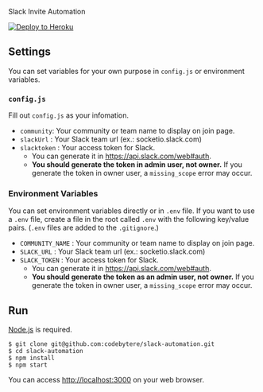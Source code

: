 Slack Invite Automation

[![Deploy to Heroku](https://www.herokucdn.com/deploy/button.png)](https://heroku.com/deploy)
## Settings

You can set variables for your own purpose in `config.js` or environment variables.

### `config.js`

Fill out `config.js` as your infomation.

* `community`: Your community or team name to display on join page.
* `slackUrl` : Your Slack team url (ex.: socketio.slack.com)
* `slacktoken` : Your access token for Slack.
  - You can generate it in <https://api.slack.com/web#auth>.
  - **You should generate the token in admin user, not owner.**
  If you generate the token in owner user, a `missing_scope` error may occur.

### Environment Variables
You can set environment variables directly or in `.env` file.
If you want to use a `.env` file, create a file in the root called `.env` with the following key/value pairs.
(`.env` files are added to the `.gitignore`.)

- `COMMUNITY_NAME` : Your community or team name to display on join page.
- `SLACK_URL` : Your Slack team url (ex.: socketio.slack.com)
- `SLACK_TOKEN` : Your access token for Slack.
  - You can generate it in <https://api.slack.com/web#auth>.
  - **You should generate the token as an admin user, not owner.**
  If you generate the token in owner user, a `missing_scope` error may occur.

## Run
[Node.js](http://nodejs.org/) is required.

```shell
$ git clone git@github.com:codebytere/slack-automation.git
$ cd slack-automation
$ npm install
$ npm start
```

You can access <http://localhost:3000> on your web browser.
